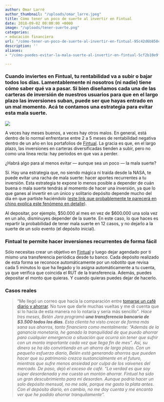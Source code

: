 ```yaml
---
author: Omar Larré
author_thumbnail: "/uploads/omar_larre.jpeg"
title: Cómo tener un poco de suerte al invertir en Fintual
date: 2018-09-02 00:00:00 +0000
image: "/uploads/tener-suerte.png"
categories:
- educación financiera
url: "/cómo-tener-un-poco-de-suerte-al-invertir-en-fintual-95c42d6b850c/"
description: ''
aliases:
- "/cómo-puedes-evitar-la-mala-suerte-al-invertir-en-fintual-5cf2b10e9f00"

---
```

### Cuando inviertes en Fintual, tu rentabilidad va a subir o bajar todos los días. Lamentablemente ni nosotros (ni nadie) tiene cómo saber qué va a pasar. Si bien diseñamos cada una de las carteras de inversión de nuestros usuarios para que en el largo plazo las inversiones suban, puede ser que hayas entrado en un mal momento. Acá te contamos una estrategia para evitar esta mala suerte.

![](/uploads/cómo-tener-un4313.jpeg)

A veces hay meses buenos, a veces hay otros malos. En general, está dentro de lo normal enfrentarse entre 2 a 5 meses de rentabilidad negativa dentro de un año en los portafolios de [Fintual](https://fintual.cl/). La gracia es que, en el largo plazo, las inversiones en carteras diversificadas tienden a subir, pero no como una línea recta: hay períodos en que vas a perder.

¿Habrá algo para al menos evitar — aunque sea un poco — la mala suerte?

Sí. Hay una estrategia que, no siendo mágica ni traída desde la NASA, te puede evitar una racha de mala suerte: hacer aportes recurrentes a tu inversión. Esta estrategia te expone lo menos posible a depender de cuán buena o mala suerte tendrás al momento de hacer una inversión, ya que lo que ganes al invertir en un único y solitario depósito depende mucho del día en que partiste haciéndolo ([este link que probablemente te parecerá en chino explica este fenómeno en detalle](http://archive.nytimes.com/www.nytimes.com/interactive/2011/01/02/business/20110102-metrics-graphic.html)).

Al depositar, por ejemplo, $50.000 al mes en vez de $600.000 una sola vez en un año, disminuyes depender de la suerte. En este caso, lo que haces es repartir la probabilidad de tener mala suerte en 12 casos, y no dejarlo a la suerte de un solo evento (el depósito inicial).

### Fintual te permite hacer inversiones recurrentes de forma fácil

Sólo necesitas crear un objetivo en [Fintual](https://fintual.cl/) y luego dejar agendado por ti mismo una transferencia periódica desde tu banco. Cada depósito realizado de esta forma se reconoce automáticamente por un _robotito_ que revisa cada 5 minutos lo que ha llegado y lo asigna automáticamente a tu cuenta, ya que verifica que coincida el RUT de la transferencia. Además, puedes depositar el monto que quieras. Y cuando quieras puedes dejar de hacerlo.

### Casos reales

> “Me llegó un correo que hacía la comparación entre [tomarse un café diario y ahorrar](https://edu.fintual.cl/como-un-cafe-menos-al-dia-podria-darte-mas-de-100mm/). No tuve que darle muchas vueltas y me di cuenta que si lo hacía de esta manera no lo notaría y sería más sencillo”_._
> _Hace tres meses, Belén Jara programó **una transferencia bancaria de $3.500 todos los días**. Esta clienta ha visto crecer de forma más sana sus ahorros, tanto financiera como mentalmente: “Además de la ganancia monetaria, he ganado la tranquilidad de que puedo ahorrar para cualquier emergencia o situación que ocurra sin tener que sufrir con un monto importante cada vez que llega fin de mes”._
> _Así, su dinero se ha ido convirtiendo en un ahorro de largo plazo. Con un pequeño esfuerzo diario, Belén está generando ahorros que pueden hacer que su patrimonio crezca sustancialmente en el futuro, mientras que sufre menos ansiedad por culpa de los vaivenes del mercado. De paso, dejó el exceso de café._
> _“La verdad es que soy súper desordenada y me cuesta un montón ahorrar. Fintual ha sido un gran descubrimiento para mi desorden. Aunque podría hacer un solo depósito mensual, no me sale, porque me gasto la plata antes. Con el depósito diario, en cambio, no me doy cuenta y me encanta ver que he podido ahorrar tranquilamente”._